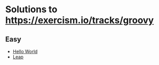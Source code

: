 # Solutions to https://exercism.io/tracks/groovy

## Easy

- [Hello World](hello-world/)
- [Leap](leap/)
